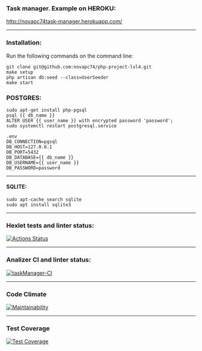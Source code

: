 ### Task manager. Example on HEROKU:
http://novapc74task-manager.herokuapp.com/
***

### Installation:
Run the following commands on the command line:
```
git clone git@github.com:novapc74/php-project-lvl4.git
make setup
php artisan db:seed --class=UserSeeder
make start
```

### POSTGRES:
```
sudo apt-get install php-pgsql
psql {{ db_name }}
ALTER USER {{ user_name }} with encrypted password 'password';
sudo systemctl restart postgresql.service
```
```
.env
DB_CONNECTION=pgsql
DB_HOST=127.0.0.1
DB_PORT=5432
DB_DATABASE={{ db_name }}
DB_USERNAME={{ user_name }}
DB_PASSWORD=password
```
***
#### SQLITE:
```
sudo apt-cache search sqlite
sudo apt install sqlite3
```
***
### Hexlet tests and linter status:
[![Actions Status](https://github.com/novapc74/php-project-lvl4/workflows/hexlet-check/badge.svg)](https://github.com/novapc74/php-project-lvl4/actions)
***
### Analizer CI and linter status:
[![taskManager-CI](https://github.com/novapc74/php-project-lvl4/actions/workflows/analizer-ci.yml/badge.svg)](https://github.com/novapc74/php-project-lvl4/actions/workflows/analizer-ci.yml)
***
### Code Climate
[![Maintainability](https://api.codeclimate.com/v1/badges/399ab8795956d36a8ee1/maintainability)](https://codeclimate.com/github/novapc74/php-project-lvl4/maintainability)
***
### Test Coverage
[![Test Coverage](https://api.codeclimate.com/v1/badges/399ab8795956d36a8ee1/test_coverage)](https://codeclimate.com/github/novapc74/php-project-lvl4/test_coverage)
